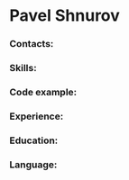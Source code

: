 # Pavel Shnurov

### Contacts:

### Skills:

### Code example:

### Experience:

### Education:

### Language:

